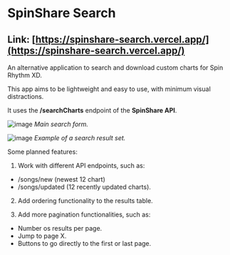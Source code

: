 # SpinShare Search
## Link: [https://spinshare-search.vercel.app/](https://spinshare-search.vercel.app/)

An alternative application to search and download custom charts for Spin Rhythm XD.

This app aims to be lightweight and easy to use, with minimum visual distractions.

It uses the **/searchCharts** endpoint of the **SpinShare API**.

![image](https://user-images.githubusercontent.com/16089829/176086717-4e64373e-4b53-431e-ba31-d1dc11ae86fc.png)
_Main search form._

![image](https://user-images.githubusercontent.com/16089829/176086743-6dc79208-5edc-460d-8a41-2d94e7b40d2b.png)
_Example of a search result set._

Some planned features:
1. Work with different API endpoints, such as:
* /songs/new (newest 12 chart)
* /songs/updated (12 recently updated charts).
2. Add ordering functionality to the results table.

3. Add more pagination functionalities, such as:
* Number os results per page.
* Jump to page X.
* Buttons to go directly to the first or last page.
